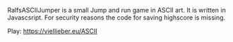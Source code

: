 RalfsASCIIJumper is a small Jump and run game in ASCII art. It is written in Javascsript.
For security reasons the code for saving highscore is missing.

Play: 
https://viellieber.eu/ASCII
